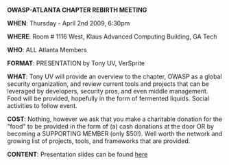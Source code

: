 **OWASP-ATLANTA CHAPTER REBIRTH MEETING**

**WHEN**: Thursday - April 2nd 2009, 6:30pm

**WHERE**: Room \# 1116 West, Klaus Advanced Computing Building, GA Tech

**WHO**: ALL Atlanta Members

**FORMAT**: PRESENTATION by Tony UV, VerSprite

**WHAT**: Tony UV will provide an overview to the chapter, OWASP as a
global security organization, and review current tools and projects that
can be leveraged by developers, security pros, and even middle
management. Food will be provided, hopefully in the form of fermented
liquids. Social activities to follow event.

**COST**: Nothing, however we ask that you make a charitable donation
for the "food" to be provided in the form of (a) cash donations at the
door OR by becoming a SUPPORTING MEMBER (only $50\!). Well worth the
network and growing list of projects, tools, and frameworks that are
provided.

**CONTENT**: Presentation slides can be found
[here](http://www.owasp.org/index.php/Image:OWASPAtlanta040209.pdf)